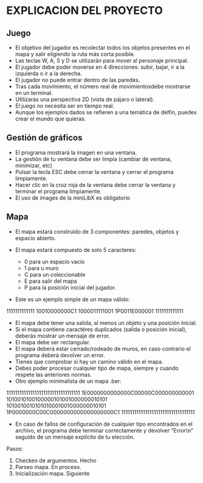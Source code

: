 # EXPLICACION DEL PROYECTO 
## Juego
- El objetivo del jugador es recolectar todos los objetos presentes en el mapa y salir eligiendo la ruta más corta posible.
- Las teclas W, A, S y D se utilizarán para mover al personaje principal.
- El jugador debe poder moverse en 4 direcciones: subir, bajar, ir a la izquierda o ir a la derecha.
- El jugador no puede entrar dentro de las paredes.
- Tras cada movimiento, el número real de movimientosdebe mostrarse en un terminal.
- Utilizarás una perspectiva 2D (vista de pájaro o lateral).
- El juego no necesita ser en tiempo real.
- Aunque los ejemplos dados se refieren a una temática de delfín, puedes crear el mundo que quieras.

## Gestión de gráficos
- El programa mostrará la imagen en una ventana.
- La gestión de tu ventana debe ser limpia (cambiar de ventana, minimizar, etc)
- Pulsar la tecla ESC debe cerrar la ventana y cerrar el programa limpiamente.
- Hacer clic en la cruz roja de la ventana debe cerrar la ventana y terminar el programa limpiamente.
- El uso de images de la miniLibX es obligatorio

## Mapa
- El mapa estará construido de 3 componentes: paredes, objetos y espacio abierto.
- El mapa estará compuesto de solo 5 caracteres:
    - 0 para un espacio vacío
    - 1 para u muro
    - C para un coleccionable
    - E para salir del mapa
    - P para la posición inicial del jugador.

- Este es un ejemplo simple de un mapa válido:

1111111111111
10010000000C1
1000011111001
1P0011E000001
1111111111111

- El mapa debe tener una salida, al menos un objeto y una posición inicial.
- Si el mapa contiene caractéres duplicados (salida o posición inicial), deberás mostrar un mensaje de error.
- El mapa debe ser rectangular.
- El mapa deberá estar cerrado/rodeado de muros, en caso contrario el programa deberá devolver un error.
- Tienes que comprobar si hay un camino válido en el mapa.
- Debes poder procesar cualquier tipo de mapa, siempre y cuando respete las anteriores normas.
- Otro ejemplo minimalista de un mapa .ber:

1111111111111111111111111111111111
1E0000000000000C00000C000000000001
1010010100100000101001000000010101
1010010010101010001001000000010101
1P0000000C00C0000000000000000000C1
1111111111111111111111111111111111

- En caso de fallos de configuración de cualquier tipo encontrados en el archivo, el programa debe terminar correctamente y devolver “Error\n” seguido de un mensaje explícito de tu elección.

Pasos:
1. Checkeo de argumentos. Hecho
2. Parseo mapa. En proceso.
3. Inicialización mapa. Siguiente
